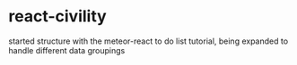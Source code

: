 # react-civility

started structure with the meteor-react to do list tutorial, being expanded to handle different data groupings

